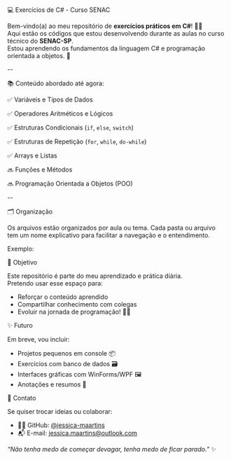 💻 Exercícios de C# - Curso SENAC

Bem-vindo(a) ao meu repositório de **exercícios práticos em C#**! 👩‍💻  
Aqui estão os códigos que estou desenvolvendo durante as aulas no curso técnico do **SENAC-SP**.  
Estou aprendendo os fundamentos da linguagem C# e programação orientada a objetos. 🚀

--

📚 Conteúdo abordado até agora:


 ✅ Variáveis e Tipos de Dados
 
 ✅ Operadores Aritméticos e Lógicos
 
 ✅ Estruturas Condicionais (`if`, `else`, `switch`)
 
 ✅ Estruturas de Repetição (`for`, `while`, `do-while`)
 
 ✅ Arrays e Listas
 
 🔜 Funções e Métodos
 
 🔜 Programação Orientada a Objetos (POO)


--


🗂️ Organização

Os arquivos estão organizados por aula ou tema. Cada pasta ou arquivo tem um nome explicativo para facilitar a navegação e o entendimento.  

Exemplo:

🧠 Objetivo

Este repositório é parte do meu aprendizado e prática diária.  
Pretendo usar esse espaço para:
- Reforçar o conteúdo aprendido
- Compartilhar conhecimento com colegas
- Evoluir na jornada de programação! 🚀✨


✨ Futuro

Em breve, vou incluir:
- Projetos pequenos em console 📦
- Exercícios com banco de dados 🗃️
- Interfaces gráficas com WinForms/WPF 🖼️
- Anotações e resumos 📒


📩 Contato

Se quiser trocar ideias ou colaborar:

- 👩‍💻 GitHub: [@jessica-maartins](https://github.com/jessica-maartins)
- 📬 E-mail: jessica.maartins@outlook.com



_“Não tenha medo de começar devagar, tenha medo de ficar parado.”_ ✨
